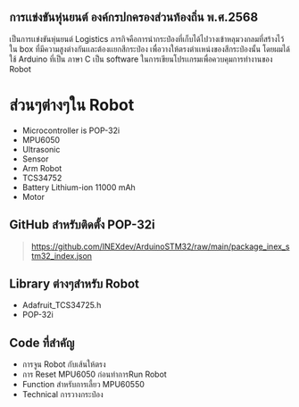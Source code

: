 ## การเเข่งขันหุ่นยนต์ องค์กรปกครองส่วนท้องถิ่น พ.ศ.2568

เป็นการเเข่งขันหุ่นยนต์ Logistics ภารกิจคือการนำกระป๋องที่เก็บได้ไปวางเข้าหลุมวงกลมที่สร้างไว้ใน box ที่มีความสูงต่างกันเเละต้องเเยกสีกระป๋อง เพื่อวางให้ตรงตำเเหน่งของสีกระป๋องนั้น
โดยผมได้ใช้ Arduino ที่เป็น ภาษา C  เป็น software ในการเขียนโปรเเกรมเพื่อควบคุมการทำงานของ Robot


# ส่วนๆต่างๆใน Robot

 - Microcontroller  is  POP-32i
 - MPU6050
 - Ultrasonic
 - Sensor 
 - Arm Robot
 - TCS34752
 - Battery Lithium-ion  11000  mAh
 - Motor

## GitHub สำหรับติดตั้ง POP-32i

>https://github.com/INEXdev/ArduinoSTM32/raw/main/package_inex_stm32_index.json



## Library ต่างๆสำหรับ Robot

 - Adafruit_TCS34725.h
 - POP-32i
 
 ## Code ที่สำคัญ
 
 - การจูน  Robot กับเส้นให้ตรง
 - การ Reset  MPU6050 ก่อนทำการRun Robot
 - Function สำหรับการเลี้ยว MPU60550
 - Technical  การวางกระป๋อง

